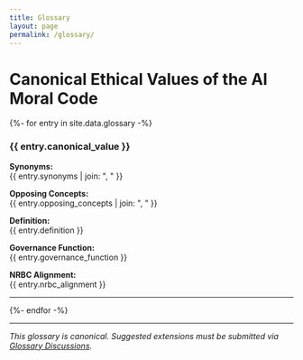 ```yaml
---
title: Glossary
layout: page
permalink: /glossary/
---
```


# Canonical Ethical Values of the AI Moral Code

{%- for entry in site.data.glossary -%}
### {{ entry.canonical_value }}

**Synonyms:**  
{{ entry.synonyms | join: ", " }}

**Opposing Concepts:**  
{{ entry.opposing_concepts | join: ", " }}

**Definition:**  
{{ entry.definition }}

**Governance Function:**  
{{ entry.governance_function }}

**NRBC Alignment:**  
{{ entry.nrbc_alignment }}

---

{%- endfor -%}

---

*This glossary is canonical. Suggested extensions must be submitted via [Glossary Discussions](https://github.com/rjhinrichs/aimoralcode/discussions/categories/glossary-extensions).*
